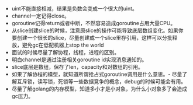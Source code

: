 - uint不能直接相减，结果是负数会变成一个很大的uint。
- channel一定记得close。
- goroutine记得return或者中断，不然容易造成goroutine占用大量CPU。
- 从slice创建slice的时候，注意原slice的操作可能导致底层数组变化。如果你要创建一个很长的slice，尽量创建成一个slice里存引用，这样可以分批释放，避免gc在低配机器上stop the world
- 面试的时候尽量了解协程，线程，进程的区别。
- 明白channel是通过注册相关goroutine id实现消息通知的。
- slice底层是数组，保存了len，capacity和对数组的引用。
- 如果了解协程的模型，就知道所谓抢占式goroutine调用是什么意思。- 尽量了解互斥锁，读写锁，死锁等一些数据竞争的概念，debug的时候可能会有用。
- 尽量了解golang的内存模型，知道多小才是小对象，为什么小对象多了会造成gc压力。
